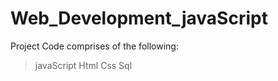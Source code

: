 Web_Development_javaScript
==========================


Project Code comprises of the following:

> javaScript
> Html
> Css
> Sql
